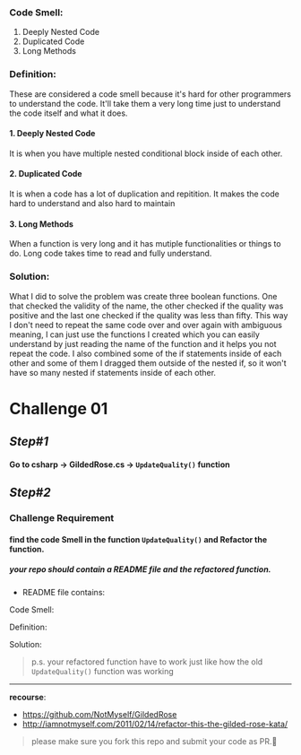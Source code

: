 ### Code Smell: 
1) Deeply Nested Code
2) Duplicated Code
3) Long Methods

### Definition: 
These are considered a code smell because it's hard for other programmers to understand the code. It'll take them a very long time just to understand the code itself and what it does.
#### 1. Deeply Nested Code
It is when you have multiple nested conditional block inside of each other.
#### 2. Duplicated Code
It is when a code has a lot of duplication and repitition. It makes the code hard to understand and also hard to maintain
#### 3. Long Methods
When a function is very long and it has mutiple functionalities or things to do. Long code takes time to read and fully understand.

### Solution:
What I did to solve the problem was create three boolean functions. One that checked the validity of the name, the other checked if the quality was positive and the last one checked if the quality was less than fifty. This way I don't need to repeat the same code over and over again with ambiguous meaning, I can just use the functions I created which you can easily understand by just reading the name of the function and it helps you not repeat the code. I also combined some of the if statements inside of each other and some of them I dragged them outside of the nested if, so it won't have so many nested if statements inside of each other.


# Challenge 01

## *Step#1*

#### Go to **csharp**  -> **GildedRose.cs** -> `UpdateQuality()` function 


## *Step#2*

### **Challenge Requirement**

#### find the code Smell in the function `UpdateQuality()` and Refactor the function.
##### your repo should contain a README file and the refactored function.

- README file contains:

Code Smell:

Definition: 

Solution:


> p.s. your refactored function have to work just like how the old `UpdateQuality()` function was working

---


**recourse**: 
- https://github.com/NotMyself/GildedRose
- http://iamnotmyself.com/2011/02/14/refactor-this-the-gilded-rose-kata/

> please make sure you fork this repo and submit your code as PR.🦾
